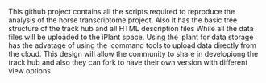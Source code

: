 This github project contains all the scripts required to reproduce the analysis of the horse transcriptome project.
Also it has the basic tree structure of the track hub and all HTML description files  While all the data files will be uploaded to the iPlant space. Using the iplant for data storage has the advatage of using the icommand tools to upload data directly from the cloud.
This design will allow the community to share in developiong the track hub and also they can fork to have their own version with different view options

